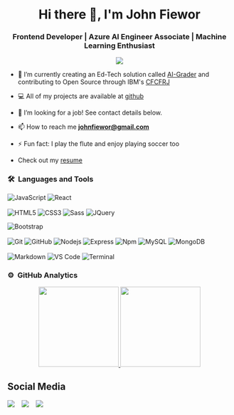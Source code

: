 <h1 align="center">Hi there 👋, I'm John Fiewor</h1>

<!-- <h2>About Me</h2> -->

<h3 align="center">Frontend Developer | Azure AI Engineer Associate | Machine Learning Enthusiast </h3>

<p align="center">
<img src="https://komarev.com/ghpvc/?username=Fiewor&color=blue&style=flat">
</p>

<p>
</p>

- 🌱 I’m currently creating an Ed-Tech solution called [AI-Grader](https://github.com/Fiewor/ai-grader) and contributing to Open Source through IBM's [CFCFRJ](https://developer.ibm.com/callforcode/racial-justice/)

- 💻 All of my projects are available at [github](https://github.com/Fiewor?tab=repositories)

- 👨‍ I’m looking for a job! See contact details below.

- 📫 How to reach me **johnfiewor@gmail.com**

- ⚡ Fun fact: I play the flute and enjoy playing soccer too

- Check out my [resume](https://drive.google.com/file/d/1Dnu7JGvmgoknx2UI4JUcm7Pahchv2RrQ/view?usp=sharing)

### 🛠 &nbsp;Languages and Tools

![JavaScript](https://img.shields.io/badge/-JavaScript-%23F7DF1C?style=for-the-badge&logo=javascript&logoColor=000000&labelColor=%23F7DF1C&color=%23FFCE5A)
![React](https://img.shields.io/badge/-React-61DAFB?style=for-the-badge&logo=react&logoColor=ffffff)
<br>
<br>
![HTML5](https://img.shields.io/badge/-HTML5-%23E44D27?style=for-the-badge&logo=html5&logoColor=ffffff)
![CSS3](https://img.shields.io/badge/-CSS3-%231572B6?style=for-the-badge&logo=css3)
![Sass](https://img.shields.io/badge/-Sass-%23CC6699?style=for-the-badge&logo=sass&logoColor=ffffff)
![JQuery](https://img.shields.io/badge/jQuery-0769AD?style=for-the-badge&logo=jquery&logoColor=white)
<!-- ![EJS](https://img.shields.io/badge/EJS-d43766?style=for-the-badge&logo=EJS&logoColor=white) -->
 ![Bootstrap](https://img.shields.io/badge/Bootstrap-563D7C?style=for-the-badge&logo=bootstrap&logoColor=white)
<br>
<br>
![Git](https://img.shields.io/badge/-Git-%23F05032?style=for-the-badge&logo=git&logoColor=%23ffffff)
![GitHub](https://img.shields.io/badge/-GitHub-181717?style=for-the-badge&logo=github)
![Nodejs](https://img.shields.io/badge/-Nodejs-339933?style=for-the-badge&logo=Node.js&logoColor=ffffff)
![Express](https://img.shields.io/badge/-Express-dbd9d9?style=for-the-badge&logo=express&logoColor=000000)
![Npm](https://img.shields.io/badge/-npm-CB3837?style=for-the-badge&logo=npm)
![MySQL](https://img.shields.io/badge/MySQL-blue?style=for-the-badge&logo=mysql&logoColor=white)
![MongoDB](https://img.shields.io/badge/MongoDB-4EA94B?style=for-the-badge&logo=mongodb&logoColor=white)
<br>
<br>
![Markdown](https://img.shields.io/badge/Markdown-000000?style=for-the-badge&logo=markdown&logoColor=white)
![VS Code](http://img.shields.io/badge/-VS%20Code-007ACC?style=for-the-badge&logo=visual-studio-code&logoColor=ffffff)
![Terminal](http://img.shields.io/badge/-Terminal-000000?style=for-the-badge&logo=linux&logoColor=green)
<br/>

### ⚙️ &nbsp;GitHub Analytics

<p align="center">
<a href="https://github.com/Fiewor">
<img height="180em" src="https://github-readme-stats-eight-theta.vercel.app/api?username=Fiewor&show_icons=true&theme=algolia&include_all_commits=true&count_private=true"/>
<img height="180em" src="https://github-readme-stats-eight-theta.vercel.app/api/top-langs/?username=Fiewor&layout=compact&langs_count=8&theme=algolia"/>
</a>
</p>

<!-- #  🏻&nbsp; Let's Connect on 👨 🤝 👩  -->


## Social Media
<p>
 <a href="mailto:johnfiewor@gmail.com"><img
src="https://img.shields.io/badge/Gmail-D14836?style=for-the-badge&logo=gmail&logoColor=white"
/></a>
&nbsp;&nbsp;
<a href="https://twitter.com/the21st_pilot"><img src="https://img.shields.io/badge/Twitter-1DA1F2?style=for-the-badge&logo=twitter&logoColor=white"/></a> 
&nbsp;&nbsp;
<a href="https://www.linkedin.com/in/john-fiewor-365484127/"><img src="https://img.shields.io/badge/Linkedin-1877F2?style=for-the-badge&logo=linkedin&logoColor=white"/></a>
&nbsp;&nbsp;
</p>  
